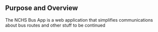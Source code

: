 ## Purpose and Overview
The NCHS Bus App is a web application that simplifies communications about bus routes and other stuff
to be continued
